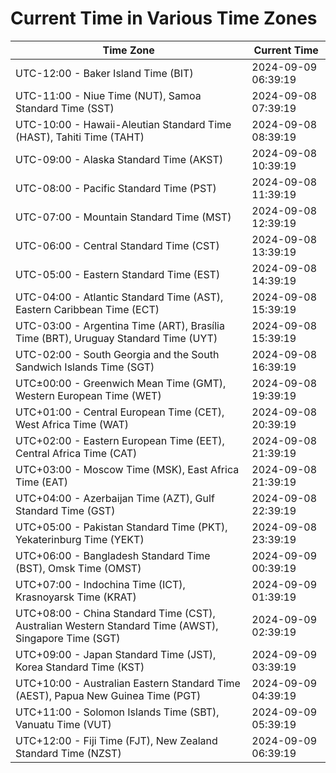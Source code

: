 # Current Time in Various Time Zones

| Time Zone | Current Time |
|-----------|--------------|
| UTC-12:00 - Baker Island Time (BIT) | 2024-09-09 06:39:19 |
| UTC-11:00 - Niue Time (NUT), Samoa Standard Time (SST) | 2024-09-08 07:39:19 |
| UTC-10:00 - Hawaii-Aleutian Standard Time (HAST), Tahiti Time (TAHT) | 2024-09-08 08:39:19 |
| UTC-09:00 - Alaska Standard Time (AKST) | 2024-09-08 10:39:19 |
| UTC-08:00 - Pacific Standard Time (PST) | 2024-09-08 11:39:19 |
| UTC-07:00 - Mountain Standard Time (MST) | 2024-09-08 12:39:19 |
| UTC-06:00 - Central Standard Time (CST) | 2024-09-08 13:39:19 |
| UTC-05:00 - Eastern Standard Time (EST) | 2024-09-08 14:39:19 |
| UTC-04:00 - Atlantic Standard Time (AST), Eastern Caribbean Time (ECT) | 2024-09-08 15:39:19 |
| UTC-03:00 - Argentina Time (ART), Brasília Time (BRT), Uruguay Standard Time (UYT) | 2024-09-08 15:39:19 |
| UTC-02:00 - South Georgia and the South Sandwich Islands Time (SGT) | 2024-09-08 16:39:19 |
| UTC±00:00 - Greenwich Mean Time (GMT), Western European Time (WET) | 2024-09-08 19:39:19 |
| UTC+01:00 - Central European Time (CET), West Africa Time (WAT) | 2024-09-08 20:39:19 |
| UTC+02:00 - Eastern European Time (EET), Central Africa Time (CAT) | 2024-09-08 21:39:19 |
| UTC+03:00 - Moscow Time (MSK), East Africa Time (EAT) | 2024-09-08 21:39:19 |
| UTC+04:00 - Azerbaijan Time (AZT), Gulf Standard Time (GST) | 2024-09-08 22:39:19 |
| UTC+05:00 - Pakistan Standard Time (PKT), Yekaterinburg Time (YEKT) | 2024-09-08 23:39:19 |
| UTC+06:00 - Bangladesh Standard Time (BST), Omsk Time (OMST) | 2024-09-09 00:39:19 |
| UTC+07:00 - Indochina Time (ICT), Krasnoyarsk Time (KRAT) | 2024-09-09 01:39:19 |
| UTC+08:00 - China Standard Time (CST), Australian Western Standard Time (AWST), Singapore Time (SGT) | 2024-09-09 02:39:19 |
| UTC+09:00 - Japan Standard Time (JST), Korea Standard Time (KST) | 2024-09-09 03:39:19 |
| UTC+10:00 - Australian Eastern Standard Time (AEST), Papua New Guinea Time (PGT) | 2024-09-09 04:39:19 |
| UTC+11:00 - Solomon Islands Time (SBT), Vanuatu Time (VUT) | 2024-09-09 05:39:19 |
| UTC+12:00 - Fiji Time (FJT), New Zealand Standard Time (NZST) | 2024-09-09 06:39:19 |
